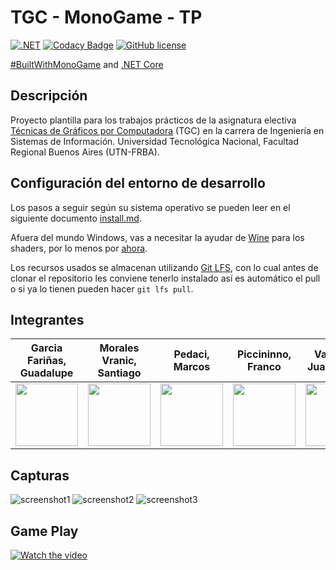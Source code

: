 # TGC - MonoGame - TP

[![.NET](https://github.com/tgc-utn/tgc-monogame-tp/actions/workflows/dotnet.yml/badge.svg)](https://github.com/tgc-utn/tgc-monogame-tp/actions/workflows/dotnet.yml)
[![Codacy Badge](https://app.codacy.com/project/badge/Grade/63382c4441444632b06d83dcc6dab106)](https://app.codacy.com/gh/tgc-utn/tgc-monogame-tp/dashboard?utm_source=gh&utm_medium=referral&utm_content=&utm_campaign=Badge_grade)
[![GitHub license](https://img.shields.io/github/license/tgc-utn/tgc-monogame-tp.svg)](https://github.com/tgc-utn/tgc-monogame-tp/blob/master/LICENSE)

[#BuiltWithMonoGame](http://www.monogame.net) and [.NET Core](https://dotnet.microsoft.com)

## Descripción

Proyecto plantilla para los trabajos prácticos de la asignatura electiva [Técnicas de Gráficos por Computadora](http://tgc-utn.github.io/) (TGC) en la carrera de Ingeniería en Sistemas de Información. Universidad Tecnológica Nacional, Facultad Regional Buenos Aires (UTN-FRBA).

## Configuración del entorno de desarrollo

Los pasos a seguir según su sistema operativo se pueden leer en el siguiente documento [install.md](https://github.com/tgc-utn/tgc-monogame-samples/blob/master/docs/install/install.md).

Afuera del mundo Windows, vas a necesitar la ayudar de [Wine](https://www.winehq.org) para los shaders, por lo menos por [ahora](https://github.com/MonoGame/MonoGame/issues/2167).

Los recursos usados se almacenan utilizando [Git LFS](https://git-lfs.github.com), con lo cual antes de clonar el repositorio les conviene tenerlo instalado así es automático el pull o si ya lo tienen pueden hacer `git lfs pull`.

## Integrantes
| Garcia Fariñas, Guadalupe | Morales Vranic, Santiago | Pedaci, Marcos | Piccininno, Franco | Vazquez, Juan Martin |
| :------------: | :-------------: | :-------------: | :-------------: | :-------------: |
| <img src="./Resources/Garcia.jpg" height="100"> | <img src="./Resources/Morales.jpg" height="100"> | <img src="./Resources/Pedaci.png" height="100"> | <img src="./Resources/Piccininno.jpg" height="100"> | <img src="./Resources/Vazquez.jpg" height="100">
## Capturas

![screenshot1](./Resources/Screenshot1.png)
![screenshot2](./Resources/Screenshot2.png)
![screenshot3](./Resources/Screenshot3.png)

## Game Play

[![Watch the video](https://img.youtube.com/vi/i0HMkeZ1900/0.jpg)](https://www.youtube.com/watch?v=i0HMkeZ1900)
